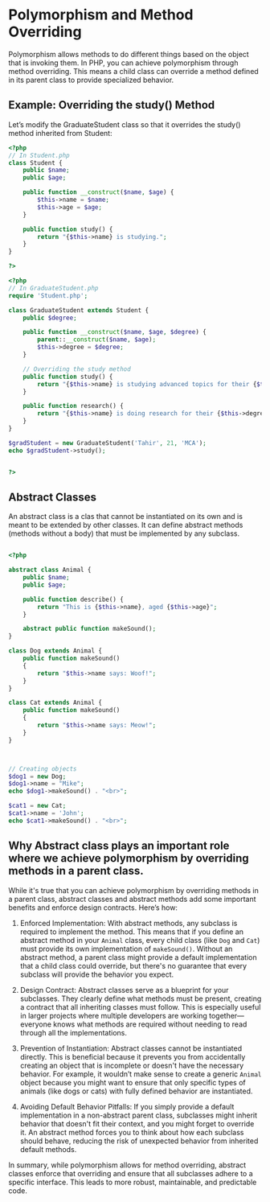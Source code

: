 # Polymorphism and Method Overriding

Polymorphism allows methods to do different things based on the object that is invoking them. In PHP, you can achieve polymorphism through method overriding. This means a child class can override a method defined in its parent class to provide specialized behavior.

## Example: Overriding the study() Method
Let’s modify the GraduateStudent class so that it overrides the study() method inherited from Student:

```php 
<?php
// In Student.php
class Student {
    public $name;
    public $age;

    public function __construct($name, $age) {
        $this->name = $name;
        $this->age = $age;
    }

    public function study() {
        return "{$this->name} is studying.";
    }
}

?>
```

```php 
<?php
// In GraduateStudent.php
require 'Student.php';

class GraduateStudent extends Student {
    public $degree;

    public function __construct($name, $age, $degree) {
        parent::__construct($name, $age);
        $this->degree = $degree;
    }

    // Overriding the study method
    public function study() {
        return "{$this->name} is studying advanced topics for their {$this->degree} degree.";
    }

    public function research() {
        return "{$this->name} is doing research for their {$this->degree} degree.";
    }
}

$gradStudent = new GraduateStudent('Tahir', 21, 'MCA');
echo $gradStudent->study();


?>
```

## Abstract Classes 
An abstract class is a clas that cannot be instantiated on its own and is meant to be extended by other classes. It can define abstract methods (methods without a body) that must be implemented by any subclass.

```php

<?php 

abstract class Animal {
    public $name;
    public $age;

    public function describe() {
        return "This is {$this->name}, aged {$this->age}";
    }

    abstract public function makeSound();
}

class Dog extends Animal {
    public function makeSound()
    {
        return "$this->name says: Woof!";
    }
}

class Cat extends Animal {
    public function makeSound()
    {
        return "$this->name says: Meow!";
    }
}



// Creating objects 
$dog1 = new Dog;
$dog1->name = "Mike";
echo $dog1->makeSound() . "<br>";

$cat1 = new Cat;
$cat1->name = 'John';
echo $cat1->makeSound() . "<br>";

```

## Why Abstract class plays an important role where we achieve polymorphism by overriding methods in a parent class. 
While it's true that you can achieve polymorphism by overriding methods in a parent class, abstract classes and abstract methods add some important benefits and enforce design contracts. Here’s how:

1. Enforced Implementation:
With abstract methods, any subclass is required to implement the method. This means that if you define an abstract method in your `Animal` class, every child class (like `Dog` and `Cat`) must provide its own implementation of `makeSound()`. Without an abstract method, a parent class might provide a default implementation that a child class could override, but there's no guarantee that every subclass will provide the behavior you expect.

2. Design Contract:
Abstract classes serve as a blueprint for your subclasses. They clearly define what methods must be present, creating a contract that all inheriting classes must follow. This is especially useful in larger projects where multiple developers are working together—everyone knows what methods are required without needing to read through all the implementations.

3. Prevention of Instantiation:
Abstract classes cannot be instantiated directly. This is beneficial because it prevents you from accidentally creating an object that is incomplete or doesn't have the necessary behavior. For example, it wouldn’t make sense to create a generic `Animal` object because you might want to ensure that only specific types of animals (like dogs or cats) with fully defined behavior are instantiated.

4. Avoiding Default Behavior Pitfalls:
If you simply provide a default implementation in a non-abstract parent class, subclasses might inherit behavior that doesn't fit their context, and you might forget to override it. An abstract method forces you to think about how each subclass should behave, reducing the risk of unexpected behavior from inherited default methods.

In summary, while polymorphism allows for method overriding, abstract classes enforce that overriding and ensure that all subclasses adhere to a specific interface. This leads to more robust, maintainable, and predictable code.